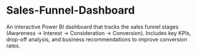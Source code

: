 # Sales-Funnel-Dashboard
An interactive Power BI dashboard that tracks the sales funnel stages (Awareness → Interest → Consideration → Conversion). Includes key KPIs, drop-off analysis, and business recommendations to improve conversion rates.
